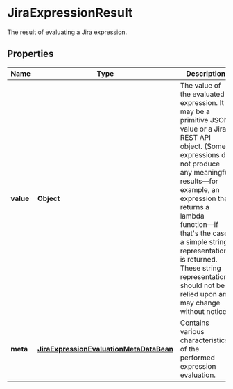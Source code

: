 

# JiraExpressionResult

The result of evaluating a Jira expression.

## Properties

Name | Type | Description | Notes
------------ | ------------- | ------------- | -------------
**value** | **Object** | The value of the evaluated expression. It may be a primitive JSON value or a Jira REST API object. (Some expressions do not produce any meaningful results—for example, an expression that returns a lambda function—if that&#39;s the case a simple string representation is returned. These string representations should not be relied upon and may change without notice.) | 
**meta** | [**JiraExpressionEvaluationMetaDataBean**](JiraExpressionEvaluationMetaDataBean.md) | Contains various characteristics of the performed expression evaluation. |  [optional]



